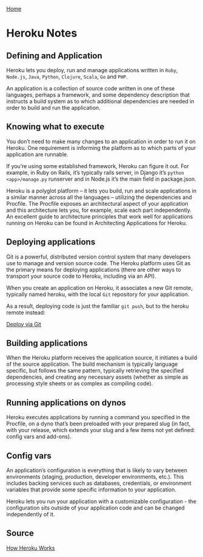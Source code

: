 [Home](README.md)

# Heroku Notes

## Defining and Application

Heroku lets you deploy, run and manage applications written in `Ruby`, `Node.js`, `Java`, `Python`, `Clojure`, `Scala`, `Go` and `PHP`.

An application is a collection of source code written in one of these languages, perhaps a framework, and some dependency description that instructs a build system as to which additional dependencies are needed in order to build and run the application.

## Knowing what to execute

You don’t need to make many changes to an application in order to run it on Heroku. One requirement is informing the platform as to which parts of your application are runnable.

If you’re using some established framework, Heroku can figure it out. For example, in Ruby on Rails, it’s typically rails server, in Django it’s `python <app>/manage.py` runserver and in Node.js it’s the main field in package.json.

Heroku is a polyglot platform – it lets you build, run and scale applications in a similar manner across all the languages – utilizing the dependencies and Procfile. The Procfile exposes an architectural aspect of your application and this architecture lets you, for example, scale each part independently. An excellent guide to architecture principles that work well for applications running on Heroku can be found in Architecting Applications for Heroku. 

## Deploying applications

Git is a powerful, distributed version control system that many developers use to manage and version source code. The Heroku platform uses Git as the primary means for deploying applications (there are other ways to transport your source code to Heroku, including via an API).

When you create an application on Heroku, it associates a new Git remote, typically named heroku, with the local `Git` repository for your application.

As a result, deploying code is just the familiar `git push`, but to the heroku remote instead:

[Deploy via Git](img/heroku-deploy.png)

## Building applications

When the Heroku platform receives the application source, it initiates a build of the source application. The build mechanism is typically language specific, but follows the same pattern, typically retrieving the specified dependencies, and creating any necessary assets (whether as simple as processing style sheets or as complex as compiling code).

## Running applications on dynos

Heroku executes applications by running a command you specified in the Procfile, on a dyno that’s been preloaded with your prepared slug (in fact, with your release, which extends your slug and a few items not yet defined: config vars and add-ons).

## Config vars

An application’s configuration is everything that is likely to vary between environments (staging, production, developer environments, etc.). This includes backing services such as databases, credentials, or environment variables that provide some specific information to your application.

Heroku lets you run your application with a customizable configuration - the configuration sits outside of your application code and can be changed independently of it.

## Source
[How Heroku Works](https://devcenter.heroku.com/articles/how-heroku-works)